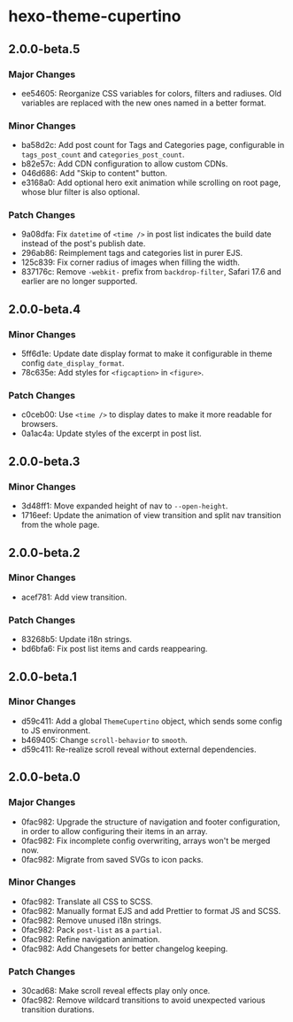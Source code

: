 # hexo-theme-cupertino

## 2.0.0-beta.5

### Major Changes

- ee54605: Reorganize CSS variables for colors, filters and radiuses. Old variables are replaced with the new ones named in a better format.

### Minor Changes

- ba58d2c: Add post count for Tags and Categories page, configurable in `tags_post_count` and `categories_post_count`.
- b82e57c: Add CDN configuration to allow custom CDNs.
- 046d686: Add "Skip to content" button.
- e3168a0: Add optional hero exit animation while scrolling on root page, whose blur filter is also optional.

### Patch Changes

- 9a08dfa: Fix `datetime` of `<time />` in post list indicates the build date instead of the post's publish date.
- 296ab86: Reimplement tags and categories list in purer EJS.
- 125c839: Fix corner radius of images when filling the width.
- 837176c: Remove `-webkit-` prefix from `backdrop-filter`, Safari 17.6 and earlier are no longer supported.

## 2.0.0-beta.4

### Minor Changes

- 5ff6d1e: Update date display format to make it configurable in theme config `date_display_format`.
- 78c635e: Add styles for `<figcaption>` in `<figure>`.

### Patch Changes

- c0ceb00: Use `<time />` to display dates to make it more readable for browsers.
- 0a1ac4a: Update styles of the excerpt in post list.

## 2.0.0-beta.3

### Minor Changes

- 3d48ff1: Move expanded height of nav to `--open-height`.
- 1716eef: Update the animation of view transition and split nav transition from the whole page.

## 2.0.0-beta.2

### Minor Changes

- acef781: Add view transition.

### Patch Changes

- 83268b5: Update i18n strings.
- bd6bfa6: Fix post list items and cards reappearing.

## 2.0.0-beta.1

### Minor Changes

- d59c411: Add a global `ThemeCupertino` object, which sends some config to JS environment.
- b469405: Change `scroll-behavior` to `smooth`.
- d59c411: Re-realize scroll reveal without external dependencies.

## 2.0.0-beta.0

### Major Changes

- 0fac982: Upgrade the structure of navigation and footer configuration, in order to allow configuring their items in an array.
- 0fac982: Fix incomplete config overwriting, arrays won't be merged now.
- 0fac982: Migrate from saved SVGs to icon packs.

### Minor Changes

- 0fac982: Translate all CSS to SCSS.
- 0fac982: Manually format EJS and add Prettier to format JS and SCSS.
- 0fac982: Remove unused i18n strings.
- 0fac982: Pack `post-list` as a `partial`.
- 0fac982: Refine navigation animation.
- 0fac982: Add Changesets for better changelog keeping.

### Patch Changes

- 30cad68: Make scroll reveal effects play only once.
- 0fac982: Remove wildcard transitions to avoid unexpected various transition durations.
